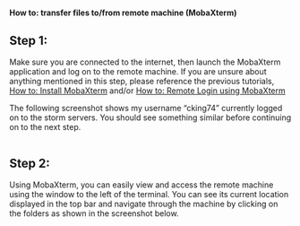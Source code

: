 #### How to: transfer files to/from remote machine (MobaXterm)

## Step 1:  
Make sure you are connected to the internet, then launch the MobaXterm application and log on to the remote machine. If you are unsure about anything mentioned in this step, please reference the previous tutorials, [How to: Install MobaXterm](installMobaXtermWindows.md) and/or [How to: Remote Login using MobaXterm](remoteLoginMobaXtermWindows.md)  
  
The following screenshot shows my username “cking74” currently logged on to the storm servers. You should see something similar before continuing on to the next step.   
  
![]()  
  
  
## Step 2:  
Using MobaXterm, you can easily view and access the remote machine using the window to the left of the terminal. You can see its current location displayed in the top bar and navigate through the machine by clicking on the folders as shown in the screenshot below.
